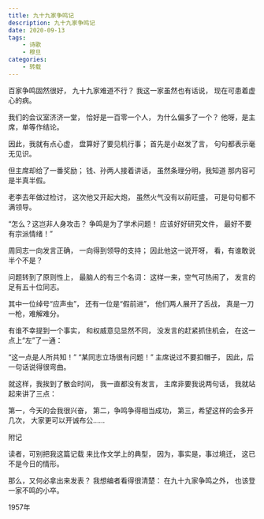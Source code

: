 ```yaml
---
title: 九十九家争鸣记
description: 九十九家争鸣记
date: 2020-09-13
tags: 
    - 诗歌
    - 穆旦
categories:
    - 转载
---
```


百家争鸣固然很好，
九十九家难道不行？
我这一家虽然也有话说，
现在可患着虚心的病。

我们的会议室济济一堂，
恰好是一百零一个人，
为什么偏多了一个？
他呀，是主席，单等作结论。

因此，我就有点心虚，
盘算好了要见机行事；
首先是小赵发了言，
句句都表示毫无见识。

但主席却给了一番奖励；
钱、孙两人接着讲话，
虽然条理分明，我知道
那内容可是半真半假。

老李去年做过检讨，
这次他又开起大炮，
虽然火气没有以前旺盛，
可是句句都不满领导。

“怎么？这岂非人身攻击？
争鸣是为了学术问题！
应该好好研究文件，
最好不要有宗派情绪！”

周同志一向发言正确，
一向得到领导的支持；
因此他这一说开呀，
看，有谁敢说半个不是？

问题转到了原则性上，
最脑人的有三个名词：
这样一来，空气可热闹了，
发言的足有五十位同志。

其中一位绰号“应声虫”，
还有一位是“假前进”，
他们两人展开了舌战，
真是一刀一枪，难解难分。

有谁不幸提到一个事实，
和权威意见显然不同，
没发言的赶紧抓住机会，
在这一点上“左”了一通：

“这一点是人所共知！”
“某同志立场很有问题！”
主席说过不要扣帽子，
因此，后一句话说得很弯曲。

就这样，我挨到了散会时间，
我一直都没有发言，
主席非要我说两句话，
我就站起来讲了三点：

第一，今天的会我很兴奋，
第二，争鸣争得相当成功，
第三，希望这样的会多开几次，
大家更可以开诚布公……

附记

读者，可别把我这篇记载
来比作文学上的典型，
因为，事实是，事过境迁，
这已不是今日的情形。


那么，又何必拿出来发表？
我想编者看得很清楚：
在九十九家争鸣之外，
也该登一家不鸣的小卒。

1957年